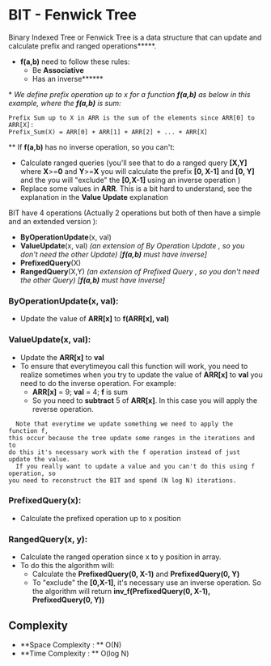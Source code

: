 # BIT - Fenwick Tree
Binary Indexed Tree or Fenwick Tree is a data structure that can update and calculate prefix and ranged operations**\***.
- **f(a,b)** need to follow these rules:
    - Be **Associative**
    - Has an inverse**\*\***

\* *We define prefix operation up to x for a function **f(a,b)** as below in this example, where the **f(a,b)** is sum:*
```
Prefix Sum up to X in ARR is the sum of the elements since ARR[0] to ARR[X]:
Prefix_Sum(X) = ARR[0] + ARR[1] + ARR[2] + ... + ARR[X]
```



\*\* If **f(a,b)** has no inverse operation, so you can't:
- Calculate ranged queries (you'll see that to do a ranged query **[X,Y]** where **X**>=**0** and **Y**>=**X** you will calculate the prefix **[0, X-1]** and **[0, Y]** and the you will "exclude" the **[0,X-1]** using an inverse operation )
- Replace some values in **ARR**. This is a bit hard to understand, see the explanation in the **Value Update** explanation

BIT have 4 operations (Actually 2 operations but both of then have a simple and an extended version ):
- **ByOperationUpdate**(x, val)
- **ValueUpdate**(x, val) *(an extension of By Operation Update , so you don't need the other Update) [**f(a,b)** must have inverse]*
- **PrefixedQuery**(X)
- **RangedQuery**(X,Y) *(an extension of Prefixed Query , so you don't need the other Query) [**f(a,b)** must have inverse]*


### ByOperationUpdate(x, val):
- Update the value of **ARR[x]** to **f(ARR[x], val)**

### ValueUpdate(x, val):
- Update the **ARR[x]** to **val**
- To ensure that everytimeyou call this function will work, you need to realize sometimes when you try to update the value of **ARR[x]** to **val** you need to do the inverse operation. For example:
    - **ARR[x]** = 9; **val** = 4; **f** is sum
    - So you need to **subtract** 5 of **ARR[x]**. In this case you will apply the reverse operation.

```
  Note that everytime we update something we need to apply the function f,
this occur because the tree update some ranges in the iterations and to
do this it's necessary work with the f operation instead of just update the value.
  If you really want to update a value and you can't do this using f operation, so
you need to reconstruct the BIT and spend (N log N) iterations.
```
### PrefixedQuery(x):
- Calculate the prefixed operation up to x position

### RangedQuery(x, y):
- Calculate the ranged operation since x to y position in array.
- To do this the algorithm will:
   - Calculate the  **PrefixedQuery(0, X-1)** and **PrefixedQuery(0, Y)**
   - To "exclude" the **[0,X-1]**, it's necessary use an inverse operation. So the algorithm will return **inv_f(PrefixedQuery(0, X-1), PrefixedQuery(0, Y))**

## Complexity
- **Space Complexity : ** O(N)
- **Time Complexity : ** O(log N)
